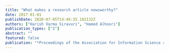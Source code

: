 ```yaml
---
title: "What makes a research article newsworthy?"
date: 2017-01-01
publishDate: 2020-07-05T14:46:35.102132Z
authors: ["Harish Varma Siravuri", "Hamed Alhoori"]
publication_types: ["2"]
abstract: ""
featured: false
publication: "*Proceedings of the Association for Information Science and Technology*"
---
```


